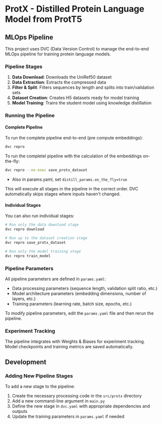 # ProtX - Distilled Protein Language Model from ProtT5

## MLOps Pipeline

This project uses DVC (Data Version Control) to manage the end-to-end MLOps pipeline for training protein language models.

### Pipeline Stages

1. **Data Download**: Downloads the UniRef50 dataset
2. **Data Extraction**: Extracts the compressed data 
3. **Filter & Split**: Filters sequences by length and splits into train/validation sets
4. **Dataset Creation**: Creates H5 datasets ready for model training
5. **Model Training**: Trains the student model using knowledge distillation

### Running the Pipeline

#### Complete Pipeline

To run the complete pipeline end-to-end (pre compute embeddings):

```bash
dvc repro
```

To run the completel pipeline with the calculation of the embeddings on-the-fly:

```bash
dvc repro --no-exec save_protx_dataset
```

- Also in params.yaml, set `distill_params.on_the_fly=true`

This will execute all stages in the pipeline in the correct order. DVC automatically skips stages where inputs haven't changed.

#### Individual Stages

You can also run individual stages:

```bash
# Run only the data download stage
dvc repro download

# Run up to the dataset creation stage
dvc repro save_protx_dataset

# Run only the model training stage
dvc repro train_model
```

### Pipeline Parameters

All pipeline parameters are defined in `params.yaml`:

- Data processing parameters (sequence length, validation split ratio, etc.)
- Model architecture parameters (embedding dimensions, number of layers, etc.)
- Training parameters (learning rate, batch size, epochs, etc.)

To modify pipeline parameters, edit the `params.yaml` file and then rerun the pipeline.

### Experiment Tracking

The pipeline integrates with Weights & Biases for experiment tracking. Model checkpoints and training metrics are saved automatically.

## Development

### Adding New Pipeline Stages

To add a new stage to the pipeline:

1. Create the necessary processing code in the `src/protx` directory
2. Add a new command-line argument in `main.py`
3. Define the new stage in `dvc.yaml` with appropriate dependencies and outputs
4. Update the training parameters in `params.yaml` if needed
